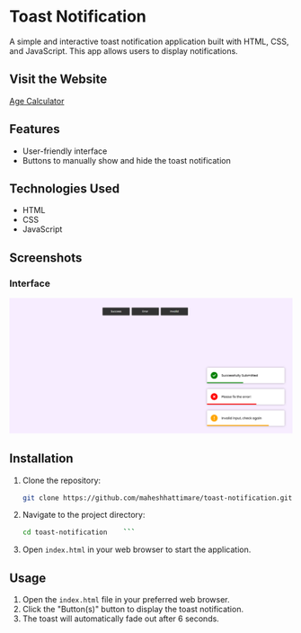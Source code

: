 # Toast Notification

A simple and interactive toast notification application built with HTML, CSS, and JavaScript. This app allows users to display notifications.

## Visit the Website

[Age Calculator](https://maheshhattimare.github.io/toast-notification/)

## Features

- User-friendly interface
- Buttons to manually show and hide the toast notification

## Technologies Used

- HTML
- CSS
- JavaScript

## Screenshots

### Interface
![Interface](./images/screenshot1.png)

## Installation

1. Clone the repository:
    ```bash
    git clone https://github.com/maheshhattimare/toast-notification.git
    ```
2. Navigate to the project directory:
    ```bash
    cd toast-notification    ```
3. Open `index.html` in your web browser to start the application.

## Usage

1. Open the `index.html` file in your preferred web browser.
2. Click the "Button(s)" button to display the toast notification.
3. The toast will automatically fade out after 6 seconds.
